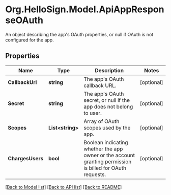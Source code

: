 # Org.HelloSign.Model.ApiAppResponseOAuth
An object describing the app's OAuth properties, or null if OAuth is not configured for the app.

## Properties

Name | Type | Description | Notes
------------ | ------------- | ------------- | -------------
**CallbackUrl** | **string** |  The app&#39;s OAuth callback URL.  | [optional] 
**Secret** | **string** |  The app&#39;s OAuth secret, or null if the app does not belong to user.  | [optional] 
**Scopes** | **List&lt;string&gt;** |  Array of OAuth scopes used by the app.  | [optional] 
**ChargesUsers** | **bool** |  Boolean indicating whether the app owner or the account granting permission is billed for OAuth requests.  | [optional] 

[[Back to Model list]](../README.md#documentation-for-models) [[Back to API list]](../README.md#documentation-for-api-endpoints) [[Back to README]](../README.md)

